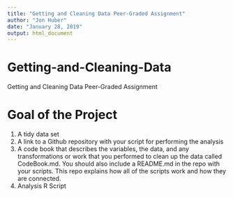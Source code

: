 ```yaml
---
title: "Getting and Cleaning Data Peer-Graded Assignment"
author: "Jon Huber"
date: "January 28, 2019"
output: html_document
---
```

# Getting-and-Cleaning-Data
Getting and Cleaning Data Peer-Graded Assignment
# Goal of the Project
1. A tidy data set
2. A link to a Github repository with your script for performing the analysis
3. A code book that describes the variables, the data, and any transformations or work that you performed to clean up the data called CodeBook.md. You should also include a README.md in the repo with your scripts. This repo explains how all of the scripts work and how they are connected.
4. Analysis R Script
